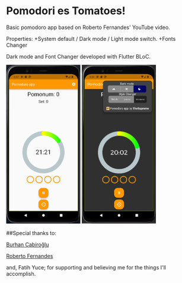 # Pomodori es Tomatoes!
Basic pomodoro app based on Roberto Fernandes' YouTube video.

Properties:
+System default / Dark mode / Light mode switch.
+Fonts Changer

Dark mode and Font Changer developed with Flutter BLoC.

<p float="left">
 <img src="https://github.com/TheSupremeF/PomodoriesTomatoes/blob/master/assets/Lightmode.png" width="200" />
 <img src="https://github.com/TheSupremeF/PomodoriesTomatoes/blob/master/assets/Darkmode%20menu.png" width="200" /> </p>

##Special thanks to:

[Burhan Cabiroğlu](https://github.com/burhancabiroglu)

[Roberto Fernandes](https://github.com/roberto-fernandes)

and, Fatih Yuce; for supporting and believing me for the things I'll accomplish.
